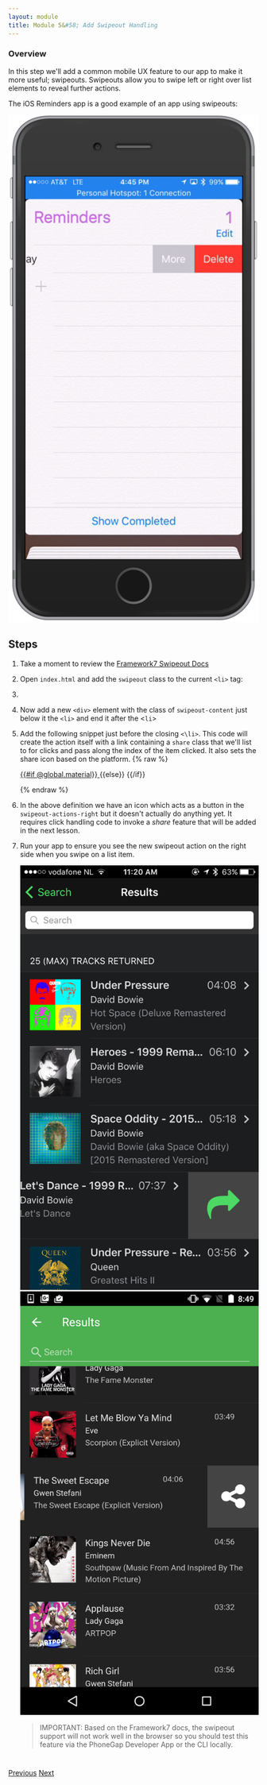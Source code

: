 ```yaml
---
layout: module
title: Module 5&#58; Add Swipeout Handling
---
```


### Overview
In this step we'll add a common mobile UX feature to our app to make it more useful; swipeouts. Swipeouts
allow you to swipe left or right over list elements to reveal further actions.

The iOS Reminders app is a good example of an app using swipeouts:

   <img class="screenshot-md2" src="images/remind2.png"/>

## Steps
1. Take a moment to review the [Framework7 Swipeout Docs](http://framework7.io/docs/swipeout.html)

1. Open `index.html` and add the `swipeout` class to the current `<li>` tag:

      <li class="swipeout">

2. Now add a new `<div>` element with the class of `swipeout-content` just below it the `<li>`
and end it after the <`li`>

      <div class="swipeout-content">

2. Add the following snippet just before the closing `<\li>`. This code will create the action itself
with a link containing a `share` class that we'll list to for clicks and pass along the index of the
item clicked. It also sets the share icon based on the platform.
 {% raw %}
                <!-- Swipeout actions right -->                
                <div class="swipeout-actions-right">
                    <!-- Swipeout actions links/buttons -->
                    <a href="#" class="share" data-item="{{@index}}">
                    {{#if @global.material}}
                        <i class="icon fa fa-share-alt fa-3x"></i></a>
                    {{else}}
                        <i class="icon fa fa-share fa-3x"></i></a>
                    {{/if}}                      
                </div>

     

     {% endraw %}

2. In the above definition we have an icon which acts as a button in the `swipeout-actions-right` 
but it doesn't actually do anything yet. It requires click handling code to invoke a *share* feature 
that will be added in the next lesson.

4. Run your app to ensure you see the new swipeout action on the right side when you swipe on a list item.

    <img class="screenshot-lg-center" src="images/ios-swipeout.png"/>
    <img class="screenshot-lg-center" src="images/android-swipeout.png"/>  

   >IMPORTANT: Based on the Framework7 docs, the swipeout support will not work well in the browser so you should test this feature via the PhoneGap Developer App or the CLI locally.

<div class="row" style="margin-top:40px;">
<div class="col-sm-12">
<a href="lesson4.html" class="btn btn-default"><i class="glyphicon glyphicon-chevron-left"></i> Previous</a>
<a href="lesson6.html" class="btn btn-default pull-right">Next <i class="glyphicon
glyphicon-chevron-right"></i></a>
</div>
</div>
